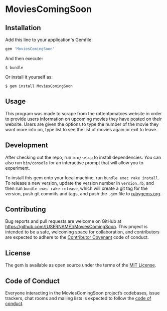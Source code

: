 # MoviesComingSoon

## Installation

Add this line to your application's Gemfile:

```ruby
gem 'MoviesComingSoon'
```

And then execute:

    $ bundle

Or install it yourself as:

    $ gem install MoviesComingSoon

## Usage

This program was made to scrape from the rottentomatoes website in order to provide users information on upcoming movies they have posted on their website. Users are given the options to type the number of the movie they want more info on, type list to see the list of movies again or exit to leave.

## Development

After checking out the repo, run `bin/setup` to install dependencies. You can also run `bin/console` for an interactive prompt that will allow you to experiment.

To install this gem onto your local machine, run `bundle exec rake install`. To release a new version, update the version number in `version.rb`, and then run `bundle exec rake release`, which will create a git tag for the version, push git commits and tags, and push the `.gem` file to [rubygems.org](https://rubygems.org).

## Contributing

Bug reports and pull requests are welcome on GitHub at https://github.com/[USERNAME]/MoviesComingSoon. This project is intended to be a safe, welcoming space for collaboration, and contributors are expected to adhere to the [Contributor Covenant](http://contributor-covenant.org) code of conduct.

## License

The gem is available as open source under the terms of the [MIT License](https://opensource.org/licenses/MIT).

## Code of Conduct

Everyone interacting in the MoviesComingSoon project’s codebases, issue trackers, chat rooms and mailing lists is expected to follow the [code of conduct](https://github.com/[USERNAME]/MoviesComingSoon/blob/master/CODE_OF_CONDUCT.md).
